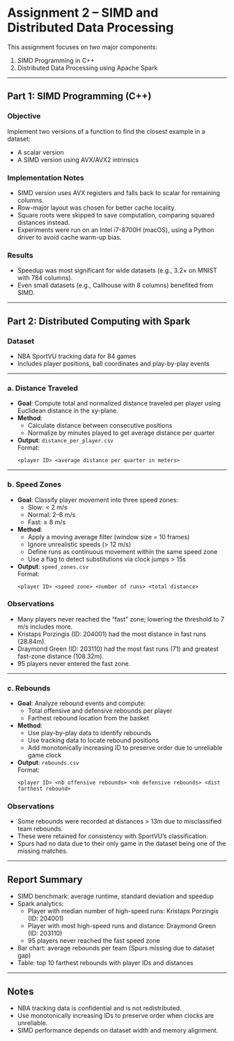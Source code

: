 # Assignment 2 – SIMD and Distributed Data Processing

This assignment focuses on two major components:

1. SIMD Programming in C++
2. Distributed Data Processing using Apache Spark

---

## Part 1: SIMD Programming (C++)

### Objective
Implement two versions of a function to find the closest example in a dataset:
- A scalar version
- A SIMD version using AVX/AVX2 intrinsics

### Implementation Notes
- SIMD version uses AVX registers and falls back to scalar for remaining columns.
- Row-major layout was chosen for better cache locality.
- Square roots were skipped to save computation, comparing squared distances instead.
- Experiments were run on an Intel i7-8700H (macOS), using a Python driver to avoid cache warm-up bias.

### Results
- Speedup was most significant for wide datasets (e.g., 3.2× on MNIST with 784 columns).
- Even small datasets (e.g., Callhouse with 8 columns) benefited from SIMD.

---

## Part 2: Distributed Computing with Spark

### Dataset
- NBA SportVU tracking data for 84 games
- Includes player positions, ball coordinates and play-by-play events

---

### a. Distance Traveled

- **Goal**: Compute total and normalized distance traveled per player using Euclidean distance in the xy-plane.
- **Method**:
  - Calculate distance between consecutive positions
  - Normalize by minutes played to get average distance per quarter
- **Output**: `distance_per_player.csv`  
  Format:
  ```
  <player ID> <average distance per quarter in meters>
  ```

---

### b. Speed Zones

- **Goal**: Classify player movement into three speed zones:
  - Slow: < 2 m/s
  - Normal: 2–8 m/s
  - Fast: ≥ 8 m/s
- **Method**:
  - Apply a moving average filter (window size = 10 frames)
  - Ignore unrealistic speeds (> 12 m/s)
  - Define runs as continuous movement within the same speed zone
  - Use a flag to detect substitutions via clock jumps > 15s
- **Output**: `speed_zones.csv`  
  Format:
  ```
  <player ID> <speed zone> <number of runs> <total distance>
  ```

### Observations
- Many players never reached the “fast” zone; lowering the threshold to 7 m/s includes more.
- Kristaps Porzingis (ID: 204001) had the most distance in fast runs (28.84m).
- Draymond Green (ID: 203110) had the most fast runs (71) and greatest fast-zone distance (108.32m).
- 95 players never entered the fast zone.

---

### c. Rebounds

- **Goal**: Analyze rebound events and compute:
  - Total offensive and defensive rebounds per player
  - Farthest rebound location from the basket
- **Method**:
  - Use play-by-play data to identify rebounds
  - Use tracking data to locate rebound positions
  - Add monotonically increasing ID to preserve order due to unreliable game clock
- **Output**: `rebounds.csv`  
  Format:
  ```
  <player ID> <nb offensive rebounds> <nb defensive rebounds> <dist farthest rebound>
  ```

### Observations
- Some rebounds were recorded at distances > 13m due to misclassified team rebounds.
- These were retained for consistency with SportVU’s classification.
- Spurs had no data due to their only game in the dataset being one of the missing matches.

---

## Report Summary

- SIMD benchmark: average runtime, standard deviation and speedup
- Spark analytics:
  - Player with median number of high-speed runs: Kristaps Porzingis (ID: 204001)
  - Player with most high-speed runs and distance: Draymond Green (ID: 203110)
  - 95 players never reached the fast speed zone
- Bar chart: average rebounds per team (Spurs missing due to dataset gap)
- Table: top 10 farthest rebounds with player IDs and distances

---

## Notes

- NBA tracking data is confidential and is not redistributed.
- Use monotonically increasing IDs to preserve order when clocks are unreliable.
- SIMD performance depends on dataset width and memory alignment.
